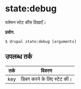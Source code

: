 # state:debug
वर्तमान स्टेट कीस दिखाएँ।

**प्रयोग:**
```
$ drupal state:debug [arguments]
```

## उपलब्ध तर्क
तर्क | विवरण
---------|-------------
key | डिबग करने के लिए स्टेट की।
